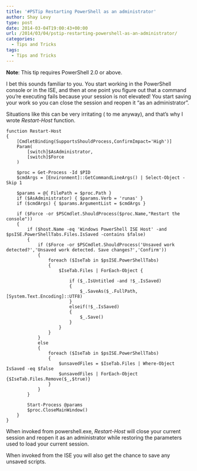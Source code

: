 ```yaml
---
title: '#PSTip Restarting PowerShell as an administrator'
author: Shay Levy
type: post
date: 2014-03-04T19:00:43+00:00
url: /2014/03/04/pstip-restarting-powershell-as-an-administrator/
categories:
  - Tips and Tricks
tags:
  - Tips and Tricks
---
```

**Note**: This tip requires PowerShell 2.0 or above.

I bet this sounds familiar to you. You start working in the PowerShell console or in the ISE, and then at one point you figure out that a command you&#8217;re executing fails because your session is not elevated! You start saving your work so you can close the session and reopen it &#8220;as an administrator&#8221;.

Situations like this can be very irritating ( to me anyway), and that&#8217;s why I wrote _Restart-Host_ function.


    function Restart-Host
    {
        [CmdletBinding(SupportsShouldProcess,ConfirmImpact='High')]
        Param(
            [switch]$AsAdministrator,
            [switch]$Force
        )
    
        $proc = Get-Process -Id $PID
        $cmdArgs = [Environment]::GetCommandLineArgs() | Select-Object -Skip 1
    
        $params = @{ FilePath = $proc.Path }
        if ($AsAdministrator) { $params.Verb = 'runas' }
        if ($cmdArgs) { $params.ArgumentList = $cmdArgs }
    
        if ($Force -or $PSCmdlet.ShouldProcess($proc.Name,"Restart the console"))
        {
            if ($host.Name -eq 'Windows PowerShell ISE Host' -and $psISE.PowerShellTabs.Files.IsSaved -contains $false)
            {
                if ($Force -or $PSCmdlet.ShouldProcess('Unsaved work detected?','Unsaved work detected. Save changes?','Confirm'))
                {
                    foreach ($IseTab in $psISE.PowerShellTabs)
                    {
                        $IseTab.Files | ForEach-Object {
    
                            if ($_.IsUntitled -and !$_.IsSaved)
                            {
                                $_.SaveAs($_.FullPath,[System.Text.Encoding]::UTF8)
                            }
                            elseif(!$_.IsSaved)
                            {
                                $_.Save()
                            }
                        }
                    }
                }
                else
                {
                    foreach ($IseTab in $psISE.PowerShellTabs)
                    {
                        $unsavedFiles = $IseTab.Files | Where-Object IsSaved -eq $false
                        $unsavedFiles | ForEach-Object {$IseTab.Files.Remove($_,$true)}
                    }
                }
            }
    
            Start-Process @params
            $proc.CloseMainWindow()
    	}
    }
When invoked from powershell.exe, _Restart-Host_ will close your current session and reopen it as an administrator while restoring the parameters used to load your current session.

When invoked from the ISE you will also get the chance to save any unsaved scripts.